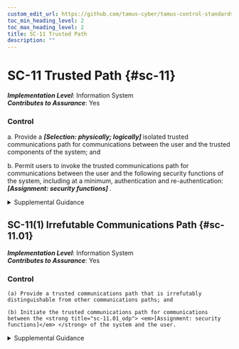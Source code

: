 ```yaml
---
custom_edit_url: https://github.com/tamus-cyber/tamus-control-standards/tree/main/content/tamus.edu/TAMUS_profile.yaml
toc_min_heading_level: 2
toc_max_heading_level: 2
title: SC-11 Trusted Path
description: ""
---
```


# SC-11 Trusted Path {#sc-11}

_**Implementation Level**_: Information System\
_**Contributes to Assurance**_: Yes

### Control



a. Provide a <strong title="sc-11_odp.01"> <em>[Selection: physically; logically]</em> </strong> isolated trusted communications path for communications between the user and the trusted components of the system; and

b. Permit users to invoke the trusted communications path for communications between the user and the following security functions of the system, including at a minimum, authentication and re-authentication: <strong title="sc-11_odp.02"> <em>[Assignment: security functions]</em> </strong>.


<details><summary>Supplemental Guidance</summary>Trusted paths are mechanisms by which users can communicate (using input devices such as keyboards) directly with the security functions of systems with the requisite assurance to support security policies. Trusted path mechanisms can only be activated by users or the security functions of organizational systems. User responses that occur via trusted paths are protected from modification by and disclosure to untrusted applications. Organizations employ trusted paths for trustworthy, high-assurance connections between security functions of systems and users, including during system logons. The original implementations of trusted paths employed an out-of-band signal to initiate the path, such as using the \<BREAK\> key, which does not transmit characters that can be spoofed. In later implementations, a key combination that could not be hijacked was used (e.g., the \<CTRL\> + \<ALT\> + \<DEL\> keys). Such key combinations, however, are platform-specific and may not provide a trusted path implementation in every case. The enforcement of trusted communications paths is provided by a specific implementation that meets the reference monitor concept.</details>


## SC-11(1) Irrefutable Communications Path {#sc-11.01}

_**Implementation Level**_: Information System\
_**Contributes to Assurance**_: Yes

### Control



    (a) Provide a trusted communications path that is irrefutably distinguishable from other communications paths; and

    (b) Initiate the trusted communications path for communications between the <strong title="sc-11.01_odp"> <em>[Assignment: security functions]</em> </strong> of the system and the user.


<details><summary>Supplemental Guidance</summary>An irrefutable communications path permits the system to initiate a trusted path, which necessitates that the user can unmistakably recognize the source of the communication as a trusted system component. For example, the trusted path may appear in an area of the display that other applications cannot access or be based on the presence of an identifier that cannot be spoofed.</details>
